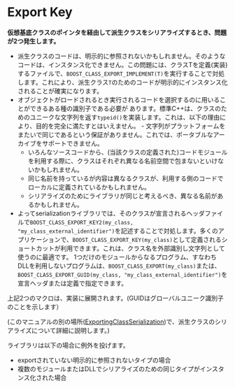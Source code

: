 # Export Key
**仮想基底クラスのポインタを経由して派生クラスをシリアライズするとき、問題が2つ発生します。**

- 派生クラスのコードは、明示的に参照されないかもしれません。そのようなコードは、インスタンス化できません。この問題には、クラスTを定義(実装)するファイルで、`BOOST_CLASS_EXPORT_IMPLEMENT(T)`を実行することで対処します。これにより、派生クラス`T`のためのコードが明示的にインスタンス化されることが確実になります。
- オブジェクトがロードされるとき実行されるコードを選択するのに用いることができるある種の識別子である必要が あります。標準C++は、クラスのためのユニークな文字列を返す`typeid()`を実装します。これは、以下の理由により、目的を完全に満たすとはいえません。	- 文字列がプラットフォームをまたいで同じであるという保証がありません。これでは、ポータブルなアーカイブをサポートできません。
	- いろんなソースコードから、(当該クラスの定義された)コードモジュールを利用する際に、クラスはそれぞれ異なる名前空間で包まないといけないかもしれません。
	- 同じ名前を持っているが内容は異なるクラスが、利用する側のコードでローカルに定義されているかもしれません。
	- シリアライズのためにライブラリが同じと考えるべき、異なる名前があるかもしれません。
- よってserializationライブラリでは、そのクラスが宣言されるヘッダファイルで`BOOST_CLASS_EXPORT_KEY2(my_class, "my_class_external_identifier")`を記述することで対処します。多くのアプリケーションで、`BOOST_CLASS_EXPORT_KEY(my_class)`として定義されるショートカットが利用できます。これは、クラス名を外部識別し文字列として使うのに最適です。
1つだけのモジュールからなるプログラム、すなわちDLLを利用しないプログラムは、`BOOST_CLASS_EXPORT(my_class)`または、`BOOST_CLASS_EXPORT_GUID(my_class, "my_class_external_identifier")`を宣言ヘッダまたは定義で指定できます。

上記2つのマクロは、実装に展開されます。(GUIDはグローバルユニーク識別子のことを示します）

(このマニュアルの別の場所([ExportingClassSerialization](../../special-considerations/exporting-class-serialization.md))で、派生クラスのシリアライズについて詳細に説明します。)

ライブラリは以下の場合に例外を投げます。

- exportされていない明示的に参照されないタイプの場合
- 複数のモジュールまたはDLLでシリアライズのための同じタイプがインスタンス化された場合



